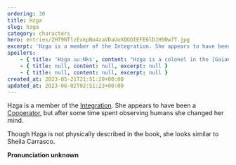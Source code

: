 ```yaml
---
ordering: 30
title: Hzga
slug: hzga
category: characters
hero: entries/ZHT9NTlzExkpNo4zaVDaUoXQGDIEFE6lDJH5Nw7T.jpg
excerpt: 'Hzga is a member of the Integration. She appears to have been a Cooperator, but after some time spen...'
spoilers:
    - { title: 'Hzga uu:Nks', content: "Hzga is a colonel in the [Gaian](/category/organizations/visitors) [Integration](/category/organizations/integrators), currently overseeing the crew of the [Askabot](/category/spaceships/askabot). She appears to have been a [Cooperator](/category/organizations/cooperators), but after some time spent observing humans she changed her mind. Hzga attempted to convince her parents to switch sides, but when they remained supportive of the [Leaders](/category/mysteries/leaders), she used [dielsis](/category/tech-futurism/dielsis) to force the change.\r\n\r\nThough Hzga is not physically described in the book, she looks similar to Sheila Carrasco.\r\n\r\n**Pronunciation:**\r\n- hah zee’ guh\r\n- you \\[nasal dental click\\]\r\n- nah’ kiss", excerpt: 'Hzga is a colonel in the Gaian Integration, currently overseeing the crew of the Askabot. She appear...' }
    - { title: null, content: null, excerpt: null }
    - { title: null, content: null, excerpt: null }
created_at: 2023-05-21T21:51:20+00:00
updated_at: 2023-06-02T02:51:23+00:00
---
```

Hzga is a member of the [Integration](/category/organizations/integrators). She appears to have been a [Cooperator](/category/organizations/cooperators), but after some time spent observing humans she changed her mind.

Though Hzga is not physically described in the book, she looks similar to Sheila Carrasco.

**Pronunciation unknown**